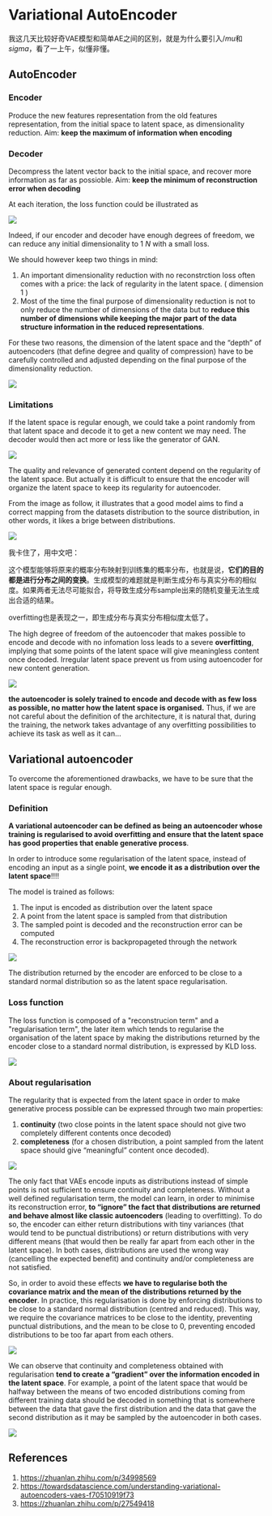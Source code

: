# Variational AutoEncoder

我这几天比较好奇VAE模型和简单AE之间的区别，就是为什么要引入$/mu$和$sigma$，看了一上午，似懂非懂。

## AutoEncoder

### Encoder
Produce the new features representation from the old features representation, from the initial space to latent space, as dimensionality reduction. 
Aim: **keep the maximum of information when encoding**

### Decoder

Decompress the latent vector back to the initial space, and recover more information as far as possioble. 
Aim: **keep the minimum of reconstruction error when decoding**


At each iteration, the loss function could be illustrated as

![](https://tva1.sinaimg.cn/large/008i3skNly1gu12smkasdj60z20j6jsh02.jpg)

Indeed, if our encoder and decoder have enough degrees of freedom, we can reduce any initial dimensionality to $1~N$ with a small loss.

We should however keep two things in mind:

1. An important dimensionality reduction with no reconstrction loss often comes with a price: the lack of regularity in the latent space. ( dimension 1 )
2. Most of the time the final purpose of dimensionality reduction is not to only reduce the number of dimensions of the data but to **reduce this number of dimensions while keeping the major part of the data structure information in the reduced representations**.

For these two reasons, the dimension of the latent space and the “depth” of autoencoders (that define degree and quality of compression) have to be carefully controlled and adjusted depending on the final purpose of the dimensionality reduction.

![](https://tva1.sinaimg.cn/large/008i3skNly1gu12svzy46j61ef0jydhc02.jpg)


### Limitations

If the latent space is regular enough, we could take a point randomly from that latent space and decode it to get a new content we may need. The decoder would then act more or less like the generator of GAN.

![](https://tva1.sinaimg.cn/large/008i3skNly1gu12t4npt4j612l0k30tx02.jpg)

The quality and relevance of generated content depend on the regularity of the latent space. But actually it is difficult to ensure that the encoder will organize the latent space to keep its regularity for autoencoder.

From the image as follow, it illustrates that a good model aims to find a correct mapping from the datasets distribution to the source distribution, in other words, it likes a brige between distributions. 

![](https://tva1.sinaimg.cn/large/008i3skNly1gu0y8zpjx8j60or0c775702.jpg)

我卡住了，用中文吧：

这个模型能够将原来的概率分布映射到训练集的概率分布，也就是说，**它们的目的都是进行分布之间的变换**。生成模型的难题就是判断生成分布与真实分布的相似度。如果两者无法尽可能拟合，将导致生成分布sample出来的随机变量无法生成出合适的结果。

overfitting也是表现之一，即生成分布与真实分布相似度太低了。

The high degree of freedom of the autoencoder that makes possible to encode and decode with no infomation loss leads to a severe **overfitting**, implying that some points of the latent space will give meaningless content once decoded. Irregular latent space prevent us from using autoencoder for new content generation.

![](https://tva1.sinaimg.cn/large/008i3skNly1gu12ti5wznj61e40gojsv02.jpg)

**the autoencoder is solely trained to encode and decode with as few loss as possible, no matter how the latent space is organised.** Thus, if we are not careful about the definition of the architecture, it is natural that, during the training, the network takes advantage of any overfitting possibilities to achieve its task as well as it can…


## Variational autoencoder

To overcome the aforementioned drawbacks, we have to be sure that the latent space is regular enough.

### Definition

**A variational autoencoder can be defined as being an autoencoder whose training is regularised to avoid overfitting and ensure that the latent space has good properties that enable generative process**.

In order to introduce some regularisation of the latent space, instead of encoding an input as a single point, **we encode it as a distribution over the latent space**!!!!

The model is trained as follows:
1. The input is encoded as distribution over the latent space
2. A point from the latent space is sampled from that distribution
3. The sampled point is decoded and the reconstruction error can be computed
4. The reconstruction error is backpropageted through the network

![](https://tva1.sinaimg.cn/large/008i3skNly1gu12tphkgmj61e40gk0tq02.jpg)

The distribution returned by the encoder are enforced to be close to a standard normal distribution so as the latent space regularisation.


### Loss function

The loss function is composed of a "reconstrucion term" and a "regularisation term", the later item which tends to regularise the organisation of the latent space by making the distributions returned by the encoder close to a standard normal distribution, is expressed by KLD loss.

![](https://tva1.sinaimg.cn/large/008i3skNly1gu12uaw5f6j612w0iw3zq02.jpg)


### About regularisation

The regularity that is expected from the latent space in order to make generative process possible can be expressed through two main properties: 
1. **continuity** (two close points in the latent space should not give two completely different contents once decoded)
3. **completeness** (for a chosen distribution, a point sampled from the latent space should give “meaningful” content once decoded).

![](https://tva1.sinaimg.cn/large/008i3skNly1gu12uid1jpj61fz0izta702.jpg)

The only fact that VAEs encode inputs as distributions instead of simple points is not sufficient to ensure continuity and completeness. Without a well defined regularisation term, the model can learn, in order to minimise its reconstruction error, **to “ignore” the fact that distributions are returned and behave almost like classic autoencoders** (leading to overfitting). To do so, the encoder can either return distributions with tiny variances (that would tend to be punctual distributions) or return distributions with very different means (that would then be really far apart from each other in the latent space). In both cases, distributions are used the wrong way (cancelling the expected benefit) and continuity and/or completeness are not satisfied.

So, in order to avoid these effects **we have to regularise both the covariance matrix and the mean of the distributions returned by the encoder**. In practice, this regularisation is done by enforcing distributions to be close to a standard normal distribution (centred and reduced). This way, we require the covariance matrices to be close to the identity, preventing punctual distributions, and the mean to be close to 0, preventing encoded distributions to be too far apart from each others.

![](https://tva1.sinaimg.cn/large/008i3skNly1gu12uu15pnj61fz0izq3u02.jpg)


We can observe that continuity and completeness obtained with regularisation **tend to create a “gradient” over the information encoded in the latent space**. For example, a point of the latent space that would be halfway between the means of two encoded distributions coming from different training data should be decoded in something that is somewhere between the data that gave the first distribution and the data that gave the second distribution as it may be sampled by the autoencoder in both cases.

![](https://tva1.sinaimg.cn/large/008i3skNly1gu12zaueibj60z60izwf102.jpg)


## References
1. https://zhuanlan.zhihu.com/p/34998569
2. https://towardsdatascience.com/understanding-variational-autoencoders-vaes-f70510919f73
3. https://zhuanlan.zhihu.com/p/27549418